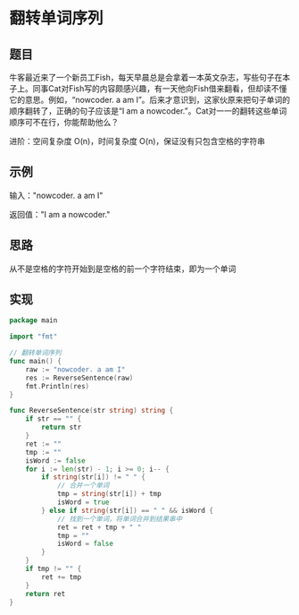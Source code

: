 # 翻转单词序列

## 题目

牛客最近来了一个新员工Fish，每天早晨总是会拿着一本英文杂志，写些句子在本子上。同事Cat对Fish写的内容颇感兴趣，有一天他向Fish借来翻看，但却读不懂它的意思。例如，“nowcoder. a am I”。后来才意识到，这家伙原来把句子单词的顺序翻转了，正确的句子应该是“I am a nowcoder.”。Cat对一一的翻转这些单词顺序可不在行，你能帮助他么？

进阶：空间复杂度 O(n)，时间复杂度 O(n)，保证没有只包含空格的字符串

## 示例

输入："nowcoder. a am I"

返回值："I am a nowcoder."

## 思路

从不是空格的字符开始到是空格的前一个字符结束，即为一个单词

## 实现

```go
package main

import "fmt"

// 翻转单词序列
func main() {
	raw := "nowcoder. a am I"
	res := ReverseSentence(raw)
	fmt.Println(res)
}

func ReverseSentence(str string) string {
	if str == "" {
		return str
	}
	ret := ""
	tmp := ""
	isWord := false
	for i := len(str) - 1; i >= 0; i-- {
		if string(str[i]) != " " {
			// 合并一个单词
			tmp = string(str[i]) + tmp
			isWord = true
		} else if string(str[i]) == " " && isWord {
			// 找到一个单词，将单词合并到结果串中
			ret = ret + tmp + " "
			tmp = ""
			isWord = false
		}
	}
	if tmp != "" {
		ret += tmp
	}
	return ret
}
```